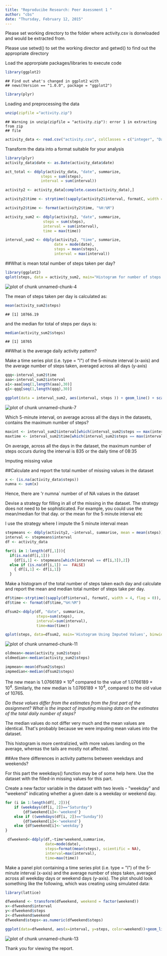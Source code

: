 ```yaml
---
title: "Reproducibe Research: Peer Asessment 1 "
author: "cbs"
date: "Thursday, February 12, 2015"
---
```


Please set working directory to the folder where activity.csv is donwloaded and would be extracted from. 

Please use setwd() to set the working director and getwd() to find out the appropriate directory

Load the approrpiate packages/libraries to execute code


```r
library(ggplot2)
```

```
## Find out what's changed in ggplot2 with
## news(Version == "1.0.0", package = "ggplot2")
```

```r
library(plyr)
```

Loading and preprocessing the data


```r
unzip(zipfile ="activity.zip")
```

```
## Warning in unzip(zipfile = "activity.zip"): error 1 in extracting from zip
## file
```

```r
activity_data <- read.csv("activity.csv", colClasses = c("integer", "Date", "integer"))
```

Transform the data into a format suitable for your analysis

```r
library(plyr)
activity_data$date <- as.Date(activity_data$date)

act_total <- ddply(activity_data, "date", summarize,
                steps = sum(steps),
                interval = sum(interval))

activity2 <- activity_data[complete.cases(activity_data),]

activity2$time <- strptime((sapply(activity2$interval, formatC, width = 4, flag = 0)), format = "%H%M")

activity2$time <- format(activity2$time, "%H:%M")

activity_sum2 <- ddply(activity2, "date", summarize,
                 steps = sum(steps),
                 interval = sum(interval),
                 time = max(time))

interval_sum2 <- ddply(activity2, "time", summarize,
                      date = mode(date),
                      steps = mean(steps),
                      interval = max(interval))
```


##What is mean total number of steps taken per day?


```r
library(ggplot2)
qplot(steps, data = activity_sum2, main="Histogram for number of steps per day", binwidth = 1000)
```

![plot of chunk unnamed-chunk-4](figure/unnamed-chunk-4-1.png) 

The mean of steps taken per day is calculated as:


```r
mean(activity_sum2$steps)
```

```
## [1] 10766.19
```

and the median for total of steps per days is:


```r
median(activity_sum2$steps)
```

```
## [1] 10765
```


##What is the average daily activity pattern?

Make a time series plot (i.e. type = "l") of the 5-minute interval (x-axis) and the average number of steps taken, averaged across all days (y-axis)


```r
qqq<-interval_sum2$time
aaa<-interval_sum2$interval
a1<-aaa[seq(1,length(aaa),30)]
q1<-qqq[seq(1,length(qqq),30)]

ggplot(data = interval_sum2, aes(interval, steps )) + geom_line() + scale_x_continuous(breaks=a1, labels=q1) + ylab("Average Steps Per 5-Minute Interval") + xlab("Time Interval")
```

![plot of chunk unnamed-chunk-7](figure/unnamed-chunk-7-1.png) 

Which 5-minute interval, on average across all the days in the datasets, contains the maximum number of steps?


```r
maxint <- interval_sum2$interval[which(interval_sum2$steps == max(interval_sum2$steps))]
maxtime <- interval_sum2$time[which(interval_sum2$steps == max(interval_sum2$steps))]
```

On average, across all the days in the dataset, the maximum number of steps occurs during the interval is
835
or the daily time of
08:35

Imputing missing value

##Calculate and report the total number of missing values in the dataset


```r
x <- (is.na(activity_data$steps))
numna <- sum(x)
```

Hence, there are
'r numna`
number of of NA values in the dataset

Devise a strategy for filling in all of the missing in the dataset. The strategy does not need to be sophisticated. For example, you could use the mean/median for that day. or the mean for the 5 minute interval etc

I use the strategy where I impute the 5 minute interval mean


```r
stepmeans <- ddply(activity2, ~interval, summarise, mean = mean(steps))
interval <- stepmeans$interval
df <- activity_data

for(i in 1:length(df[,1])){
  if(is.na(df[i,1]))
    {df[i,1] <- stepmeans[which(interval == df[i,3]),2]}
  else if (is.na(df[i,1]) ==  FALSE)
    { df[i,1] <- df[i,1]}
  }
```

Make a histogram of the total number of steps taken each day and calculate and report the mean and median total number of steps take per day. 


```r
df$time<-strptime((sapply(df$interval, formatC, width = 4, flag = 0)), format = "%H%M")
df$time <- format(df$time,"%H:%M")

dfsum2<-ddply(df, "date", summarize, 
              steps=sum(steps),
              interval=sum(interval),
              time=max(time))

qplot(steps, data=dfsum2, main='Histogram Using Imputed Values', binwidth=1000)
```

![plot of chunk unnamed-chunk-11](figure/unnamed-chunk-11-1.png) 

```r
oldmean<-mean(activity_sum2$steps)
oldmedian<-median(activity_sum2$steps)

impmean<-mean(dfsum2$steps)
impmedian<-median(dfsum2$steps)
```

The new mean is 1.0766189 &times; 10<sup>4</sup> compared to the value of 1.0766189 &times; 10<sup>4</sup>. Similarly, the new median is 1.0766189 &times; 10<sup>4</sup>, compared to the old value of 10765.

*Do these values differ from the estimates from the first part of the assignment? What is the impact of imputing missing data on the estimates of the total daily number of steps?*

The median values do not differ very much and the mean values are identical. That's probably because we were imputing mean values into the dataset.

This histogram is more centralizied, with more values landing on the average, whereas the tails are mostly not affected.

##Are there differences in activity patterns between weekdays and weekends?

For this part the weekdays() function may be of some help here. Use the dataset with the filled-in missing values for this part.

Create a new factor variable in the dataset with two levels - "weekday" and "weekend" indicating whether a given date is a weekday or weekend day.


```r
for (i in 1:length(df[, 2])){
    if (weekdays(df[i, 2])=="Saturday")
        {df$weekend[i]<-'weekend'}
    else if ((weekdays(df[i, 2])=="Sunday"))
        {df$weekend[i]<-'weekend'}
    else {df$weekend[i]<-'weekday'}
}

 dfweekend<-ddply(df,~time*weekend,summarise,
                  date=mode(date),
                  steps=format(mean(steps), scientific = NA),
                  interval=max(interval),
                  time=max(time))
```


Make a panel plot containing a time series plot (i.e. type = "l") of the 5-minute interval (x-axis) and the average number of steps taken, averaged across all weekday days or weekend days (y-axis). The plot should look something like the following, which was creating using simulated data:


```r
library(lattice)

dfweekend <- transform(dfweekend, weekend = factor(weekend))
x<-dfweekend$interval
y<-dfweekend$steps
z<-dfweekend$weekend
dfweekend$steps<-as.numeric(dfweekend$steps)

ggplot(data=dfweekend, aes(x=interval, y=steps, color=weekend))+geom_line() + facet_grid(weekend~.)
```

![plot of chunk unnamed-chunk-13](figure/unnamed-chunk-13-1.png) 

Thank you for viewing the report. 

